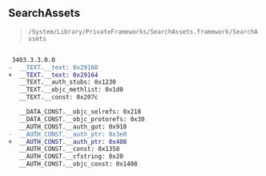 ## SearchAssets

> `/System/Library/PrivateFrameworks/SearchAssets.framework/SearchAssets`

```diff

 3403.3.3.0.0
-  __TEXT.__text: 0x29160
+  __TEXT.__text: 0x29164
   __TEXT.__auth_stubs: 0x1230
   __TEXT.__objc_methlist: 0x1d0
   __TEXT.__const: 0x207c

   __DATA_CONST.__objc_selrefs: 0x218
   __DATA_CONST.__objc_protorefs: 0x30
   __AUTH_CONST.__auth_got: 0x918
-  __AUTH_CONST.__auth_ptr: 0x3e0
+  __AUTH_CONST.__auth_ptr: 0x408
   __AUTH_CONST.__const: 0x1350
   __AUTH_CONST.__cfstring: 0x20
   __AUTH_CONST.__objc_const: 0x1408

```
